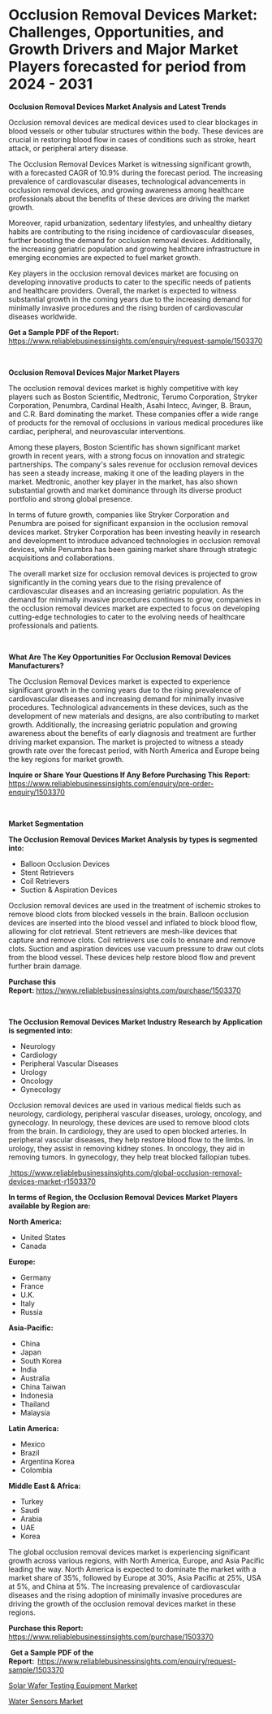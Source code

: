 <p><h1>Occlusion Removal Devices Market: Challenges, Opportunities, and Growth Drivers and Major Market Players forecasted for period from 2024 - 2031</h1></p><p><strong>Occlusion Removal Devices Market Analysis and Latest Trends</strong></p>
<p><p>Occlusion removal devices are medical devices used to clear blockages in blood vessels or other tubular structures within the body. These devices are crucial in restoring blood flow in cases of conditions such as stroke, heart attack, or peripheral artery disease.</p><p>The Occlusion Removal Devices Market is witnessing significant growth, with a forecasted CAGR of 10.9% during the forecast period. The increasing prevalence of cardiovascular diseases, technological advancements in occlusion removal devices, and growing awareness among healthcare professionals about the benefits of these devices are driving the market growth.</p><p>Moreover, rapid urbanization, sedentary lifestyles, and unhealthy dietary habits are contributing to the rising incidence of cardiovascular diseases, further boosting the demand for occlusion removal devices. Additionally, the increasing geriatric population and growing healthcare infrastructure in emerging economies are expected to fuel market growth.</p><p>Key players in the occlusion removal devices market are focusing on developing innovative products to cater to the specific needs of patients and healthcare providers. Overall, the market is expected to witness substantial growth in the coming years due to the increasing demand for minimally invasive procedures and the rising burden of cardiovascular diseases worldwide.</p></p>
<p><strong>Get a Sample PDF of the Report:&nbsp;</strong> <a href="https://www.reliablebusinessinsights.com/enquiry/request-sample/1503370">https://www.reliablebusinessinsights.com/enquiry/request-sample/1503370</a></p>
<p>&nbsp;</p>
<p><strong>Occlusion Removal Devices Major Market Players</strong></p>
<p><p>The occlusion removal devices market is highly competitive with key players such as Boston Scientific, Medtronic, Terumo Corporation, Stryker Corporation, Penumbra, Cardinal Health, Asahi Intecc, Avinger, B. Braun, and C.R. Bard dominating the market. These companies offer a wide range of products for the removal of occlusions in various medical procedures like cardiac, peripheral, and neurovascular interventions.</p><p>Among these players, Boston Scientific has shown significant market growth in recent years, with a strong focus on innovation and strategic partnerships. The company's sales revenue for occlusion removal devices has seen a steady increase, making it one of the leading players in the market. Medtronic, another key player in the market, has also shown substantial growth and market dominance through its diverse product portfolio and strong global presence.</p><p>In terms of future growth, companies like Stryker Corporation and Penumbra are poised for significant expansion in the occlusion removal devices market. Stryker Corporation has been investing heavily in research and development to introduce advanced technologies in occlusion removal devices, while Penumbra has been gaining market share through strategic acquisitions and collaborations.</p><p>The overall market size for occlusion removal devices is projected to grow significantly in the coming years due to the rising prevalence of cardiovascular diseases and an increasing geriatric population. As the demand for minimally invasive procedures continues to grow, companies in the occlusion removal devices market are expected to focus on developing cutting-edge technologies to cater to the evolving needs of healthcare professionals and patients.</p></p>
<p>&nbsp;</p>
<p><strong>What Are The Key Opportunities For Occlusion Removal Devices Manufacturers?</strong></p>
<p><p>The Occlusion Removal Devices market is expected to experience significant growth in the coming years due to the rising prevalence of cardiovascular diseases and increasing demand for minimally invasive procedures. Technological advancements in these devices, such as the development of new materials and designs, are also contributing to market growth. Additionally, the increasing geriatric population and growing awareness about the benefits of early diagnosis and treatment are further driving market expansion. The market is projected to witness a steady growth rate over the forecast period, with North America and Europe being the key regions for market growth.</p></p>
<p><strong>Inquire or Share Your Questions If Any Before Purchasing This Report:</strong> <a href="https://www.reliablebusinessinsights.com/enquiry/pre-order-enquiry/1503370">https://www.reliablebusinessinsights.com/enquiry/pre-order-enquiry/1503370</a></p>
<p>&nbsp;</p>
<p><strong>Market Segmentation</strong></p>
<p><strong>The Occlusion Removal Devices Market Analysis by types is segmented into:</strong></p>
<p><ul><li>Balloon Occlusion Devices</li><li>Stent Retrievers</li><li>Coil Retrievers</li><li>Suction & Aspiration Devices</li></ul></p>
<p><p>Occlusion removal devices are used in the treatment of ischemic strokes to remove blood clots from blocked vessels in the brain. Balloon occlusion devices are inserted into the blood vessel and inflated to block blood flow, allowing for clot retrieval. Stent retrievers are mesh-like devices that capture and remove clots. Coil retrievers use coils to ensnare and remove clots. Suction and aspiration devices use vacuum pressure to draw out clots from the blood vessel. These devices help restore blood flow and prevent further brain damage.</p></p>
<p><strong>Purchase this Report:&nbsp;</strong><a href="https://www.reliablebusinessinsights.com/purchase/1503370">https://www.reliablebusinessinsights.com/purchase/1503370</a></p>
<p>&nbsp;</p>
<p><strong>The Occlusion Removal Devices Market Industry Research by Application is segmented into:</strong></p>
<p><ul><li>Neurology</li><li>Cardiology</li><li>Peripheral Vascular Diseases</li><li>Urology</li><li>Oncology</li><li>Gynecology</li></ul></p>
<p><p>Occlusion removal devices are used in various medical fields such as neurology, cardiology, peripheral vascular diseases, urology, oncology, and gynecology. In neurology, these devices are used to remove blood clots from the brain. In cardiology, they are used to open blocked arteries. In peripheral vascular diseases, they help restore blood flow to the limbs. In urology, they assist in removing kidney stones. In oncology, they aid in removing tumors. In gynecology, they help treat blocked fallopian tubes.</p></p>
<p><a href="https://www.reliablebusinessinsights.com/global-occlusion-removal-devices-market-r1503370">&nbsp;https://www.reliablebusinessinsights.com/global-occlusion-removal-devices-market-r1503370</a></p>
<p><strong>In terms of Region, the Occlusion Removal Devices Market Players available by Region are:</strong></p>
<p>
    <p> <strong> North America: </strong>
        <ul>
            <li>United States</li>
            <li>Canada</li>
        </ul>
        </p> 
    <p> <strong> Europe: </strong>
        <ul>
            <li>Germany</li>
            <li>France</li>
            <li>U.K.</li>
            <li>Italy</li>
            <li>Russia</li>
        </ul>
        </p> 
    <p> <strong> Asia-Pacific: </strong>
        <ul>
            <li>China</li>
            <li>Japan</li>
            <li>South Korea</li>
            <li>India</li>
            <li>Australia</li>
            <li>China Taiwan</li>
            <li>Indonesia</li>
            <li>Thailand</li>
            <li>Malaysia</li>
        </ul>
        </p> 
    <p> <strong> Latin America: </strong>
        <ul>
            <li>Mexico</li>
            <li>Brazil</li>
            <li>Argentina Korea</li>
            <li>Colombia</li>
        </ul>
        </p> 
    <p> <strong> Middle East & Africa: </strong>
        <ul>
            <li>Turkey</li>
            <li>Saudi</li>
            <li>Arabia</li>
            <li>UAE</li>
            <li>Korea</li>
        </ul>
    </p>
    </p>
<p><p>The global occlusion removal devices market is experiencing significant growth across various regions, with North America, Europe, and Asia Pacific leading the way. North America is expected to dominate the market with a market share of 35%, followed by Europe at 30%, Asia Pacific at 25%, USA at 5%, and China at 5%. The increasing prevalence of cardiovascular diseases and the rising adoption of minimally invasive procedures are driving the growth of the occlusion removal devices market in these regions.</p></p>
<p><strong>Purchase this Report: </strong><a href="https://www.reliablebusinessinsights.com/purchase/1503370">https://www.reliablebusinessinsights.com/purchase/1503370</a></p>
<p>&nbsp;<strong>Get a Sample PDF of the Report:&nbsp;&nbsp;</strong><a href="https://www.reliablebusinessinsights.com/enquiry/request-sample/1503370">https://www.reliablebusinessinsights.com/enquiry/request-sample/1503370</a></p>
<p><strong></strong></p>
<p><p><a href="https://github.com/pizolina/Market-Research-Report-List-4/blob/main/solar-wafer-testing-equipment-market.md">Solar Wafer Testing Equipment Market</a></p><p><a href="https://issuu.com/reportprime-2/docs/water-sensors-market-size-2030.pptx">Water Sensors Market</a></p></p>